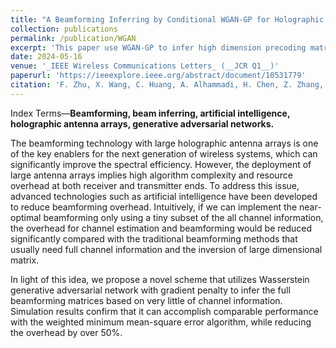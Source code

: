 ```yaml
---
title: "A Beamforming Inferring by Conditional WGAN-GP for Holographic Antenna Arrays"
collection: publications
permalink: /publication/WGAN
excerpt: 'This paper use WGAN-GP to infer high dimension precoding matrix from low dimension precoding matrix, siginificantly reduces the time complexity introduced matrix inversion in a traditional iterative method.'
date: 2024-05-16
venue: '_IEEE Wireless Communications Letters_ (__JCR Q1__)'
paperurl: 'https://ieeexplore.ieee.org/abstract/document/10531779'
citation: 'F. Zhu, X. Wang, C. Huang, A. Alhammadi, H. Chen, Z. Zhang, C. Yuen and M. Debbah, “A Beamforming Inferring by Conditional WGAN-GP for Holographic Antenna Arrays,” IEEE Wireless Communications Letters.'
---
```


Index Terms—**Beamforming, beam inferring, artificial intelligence, holographic antenna arrays, generative adversarial networks.**

The beamforming technology with large holographic antenna arrays is one of the key enablers for the next generation of wireless systems, which can significantly improve the spectral efficiency. However, the deployment of large antenna arrays implies high algorithm complexity and resource overhead at both receiver and transmitter ends. To address this issue, advanced technologies such as artificial intelligence have been developed to reduce beamforming overhead. Intuitively, if we can implement the near-optimal beamforming only using a tiny subset of the all channel information, the overhead for channel estimation and beamforming would be reduced significantly compared with the traditional beamforming methods that usually need full channel information and the inversion of large dimensional matrix. 

In light of this idea, we propose a novel scheme that utilizes Wasserstein generative adversarial network with gradient penalty to infer the full beamforming matrices based on very little of channel information. Simulation results confirm that it can accomplish comparable performance with the weighted minimum mean-square error algorithm, while reducing the overhead by over 50%. 
